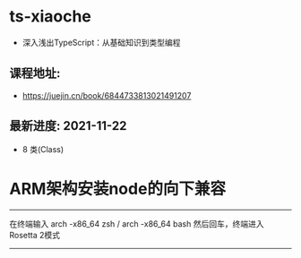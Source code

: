 # ts-xiaoche
- 深入浅出TypeScript：从基础知识到类型编程


## 课程地址:
- https://juejin.cn/book/6844733813021491207


## 最新进度: 2021-11-22
- 8 类(Class)


# ARM架构安装node的向下兼容
------------------------------------------------------------------------------------

在终端输入 arch -x86_64 zsh / arch -x86_64 bash
然后回车，终端进入Rosetta 2模式

------------------------------------------------------------------------------------
